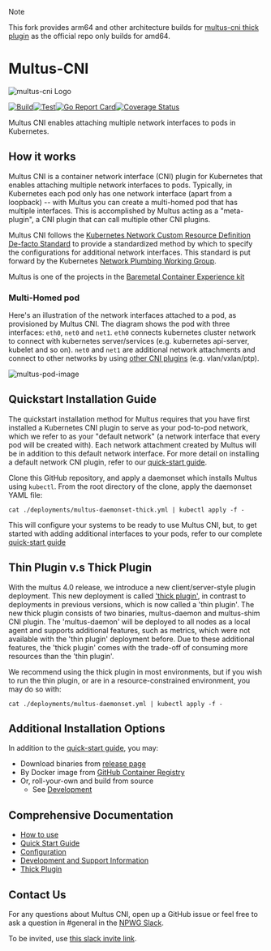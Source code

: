 > [!NOTE]  
> This fork provides arm64 and other architecture builds for [multus-cni thick plugin](deployments/multus-daemonset-thick.yml) as the official repo only builds for amd64.

# Multus-CNI

![multus-cni Logo](https://github.com/k8snetworkplumbingwg/multus-cni/blob/master/docs/images/Multus.png)

[![Build](https://github.com/fishgrimsby/multus-cni/actions/workflows/build.yml/badge.svg)](https://github.com/fishgrimsby/multus-cni/actions/workflows/build.yml)[![Test](https://github.com/fishgrimsby/multus-cni/actions/workflows/test.yml/badge.svg)](https://github.com/fishgrimsby/multus-cni/actions/workflows/test.yml)[![Go Report Card](https://goreportcard.com/badge/github.com/fishgrimsby/multus-cni)](https://goreportcard.com/report/github.com/fishgrimsby/multus-cni)[![Coverage Status](https://coveralls.io/repos/github/fishgrimsby/multus-cni/badge.svg)](https://coveralls.io/github/fishgrimsby/multus-cni)

Multus CNI enables attaching multiple network interfaces to pods in Kubernetes.

## How it works

Multus CNI is a container network interface (CNI) plugin for Kubernetes that enables attaching multiple network interfaces to pods. Typically, in Kubernetes each pod only has one network interface (apart from a loopback) -- with Multus you can create a multi-homed pod that has multiple interfaces. This is accomplished by Multus acting as a "meta-plugin", a CNI plugin that can call multiple other CNI plugins.

Multus CNI follows the [Kubernetes Network Custom Resource Definition De-facto Standard](https://docs.google.com/document/d/1Ny03h6IDVy_e_vmElOqR7UdTPAG_RNydhVE1Kx54kFQ/edit) to provide a standardized method by which to specify the configurations for additional network interfaces. This standard is put forward by the Kubernetes [Network Plumbing Working Group](https://docs.google.com/document/d/1oE93V3SgOGWJ4O1zeD1UmpeToa0ZiiO6LqRAmZBPFWM/edit).

Multus is one of the projects in the [Baremetal Container Experience kit](https://networkbuilders.intel.com/network-technologies/container-experience-kits)

### Multi-Homed pod

Here's an illustration of the network interfaces attached to a pod, as provisioned by Multus CNI. The diagram shows the pod with three interfaces: `eth0`, `net0` and `net1`. `eth0` connects kubernetes cluster network to connect with kubernetes server/services (e.g. kubernetes api-server, kubelet and so on). `net0` and `net1` are additional network attachments and connect to other networks by using [other CNI plugins](https://kubernetes.io/docs/concepts/extend-kubernetes/compute-storage-net/network-plugins/) (e.g. vlan/vxlan/ptp).

![multus-pod-image](docs/images/multus-pod-image.svg)

## Quickstart Installation Guide

The quickstart installation method for Multus requires that you have first installed a Kubernetes CNI plugin to serve as your pod-to-pod network, which we refer to as your "default network" (a network interface that every pod will be created with). Each network attachment created by Multus will be in addition to this default network interface. For more detail on installing a default network CNI plugin, refer to our [quick-start guide](docs/quickstart.md).

Clone this GitHub repository, and apply a daemonset which installs Multus using `kubectl`. From the root directory of the clone, apply the daemonset YAML file:

```
cat ./deployments/multus-daemonset-thick.yml | kubectl apply -f -
```

This will configure your systems to be ready to use Multus CNI, but, to get started with adding additional interfaces to your pods, refer to our complete [quick-start guide](docs/quickstart.md)

## Thin Plugin v.s Thick Plugin

With the multus 4.0 release, we introduce a new client/server-style plugin deployment. This new deployment is called ['thick plugin'](docs/thick-plugin.md), in contrast to deployments in previous versions, which is now called a 'thin plugin'. The new thick plugin consists of two binaries, multus-daemon and multus-shim CNI plugin. The 'multus-daemon' will be deployed to all nodes as a local agent and supports additional features, such as metrics, which were not available with the 'thin plugin' deployment before. Due to these additional features, the 'thick plugin' comes with the trade-off of consuming more resources than the 'thin plugin'.

We recommend using the thick plugin in most environments, but if you wish to run the thin plugin, or are in a resource-constrained environment, you may do so with:

```
cat ./deployments/multus-daemonset.yml | kubectl apply -f -
```

## Additional Installation Options

In addition to the [quick-start guide](docs/quickstart.md), you may:

- Download binaries from [release page](https://github.com/fishgrimsby/multus-cni/releases)
- By Docker image from [GitHub Container Registry](https://github.com/orgs/fishgrimsby/packages/container/package/multus-cni)
- Or, roll-your-own and build from source
  - See [Development](docs/development.md)

## Comprehensive Documentation

- [How to use](docs/how-to-use.md)
- [Quick Start Guide](docs/quickstart.md)
- [Configuration](docs/configuration.md)
- [Development and Support Information](docs/development.md)
- [Thick Plugin](docs/thick-plugin.md)

## Contact Us

For any questions about Multus CNI, open up a GitHub issue or feel free to ask a question in #general in the [NPWG Slack](https://npwg-team.slack.com/).

To be invited, use [this slack invite link](https://join.slack.com/t/npwg-team/shared_invite/zt-1u2vmsn2b-tKdOokdPY73zn9B32JoAOg).
